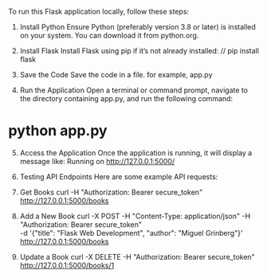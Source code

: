 To run this Flask application locally, follow these steps:

1. Install Python
Ensure Python (preferably version 3.8 or later) is installed on your system. You can download it from python.org.

2. Install Flask
Install Flask using pip if it’s not already installed:
// pip install flask

3. Save the Code
Save the code in a file. for example, app.py
4. Run the Application
Open a terminal or command prompt, navigate to the directory containing app.py, and run the following command:
# python app.py

5. Access the Application
Once the application is running, it will display a message like:
Running on http://127.0.0.1:5000/

6. Testing API Endpoints
Here are some example API requests:

1. Get Books
   curl -H "Authorization: Bearer secure_token" http://127.0.0.1:5000/books
2. Add a New Book
   curl -X POST -H "Content-Type: application/json" -H "Authorization: Bearer secure_token" \
-d '{"title": "Flask Web Development", "author": "Miguel Grinberg"}' \
http://127.0.0.1:5000/books
3. Update a Book
   curl -X DELETE -H "Authorization: Bearer secure_token" \
http://127.0.0.1:5000/books/1



